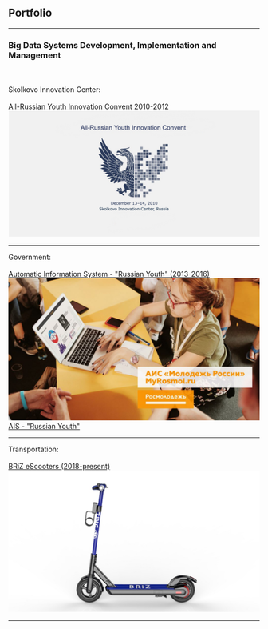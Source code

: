 ## Portfolio

---

### Big Data Systems  Development, Implementation and Management
<br><br>
Skolkovo Innovation Center:
<br><br>
[All-Russian Youth Innovation Convent 2010-2012](/sample_page)
<img src="images/con2015.jpg?raw=true"/>

---
Government:
<br><br>
[Automatic Information System - "Russian Youth" (2013-2016)](https://myrosmol.ru/)
<img src="images/ais4.jpg?raw=true"/>
[AIS - "Russian Youth"](/pdf/AIS.pdf)

---
Transportation: 
<br><br>
[BRiZ eScooters (2018-present)](/pdf/sample_presentation.pdf)
<img src="images/briz8.jpg?raw=true"/>

---





<!-- Remove above link if you don't want to attibute -->
